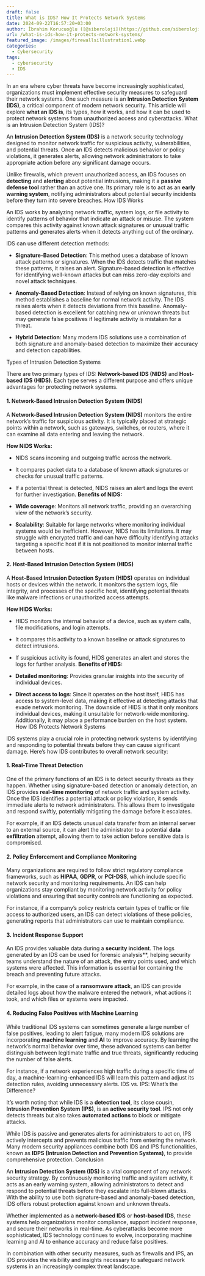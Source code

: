 ```yaml
---
draft: false
title: What is IDS? How It Protects Network Systems
date: 2024-09-22T16:57:20+03:00
author: İbrahim Korucuoğlu ([@siberoloji](https://github.com/siberoloji))
url: /what-is-ids-how-it-protects-network-systems/
featured_image: /images/firewallsillustration1.webp
categories:
  - Cybersecurity
tags:
  - cybersecurity
  - IDS
---
```



In an era where cyber threats have become increasingly sophisticated, organizations must implement effective security measures to safeguard their network systems. One such measure is an **Intrusion Detection System (IDS)**, a critical component of modern network security. This article will explore **what an IDS is**, its types, how it works, and how it can be used to protect network systems from unauthorized access and cyberattacks.
What is an Intrusion Detection System (IDS)?



An **Intrusion Detection System (IDS)** is a network security technology designed to monitor network traffic for suspicious activity, vulnerabilities, and potential threats. Once an IDS detects malicious behavior or policy violations, it generates alerts, allowing network administrators to take appropriate action before any significant damage occurs.



Unlike firewalls, which prevent unauthorized access, an IDS focuses on **detecting** and **alerting** about potential intrusions, making it a **passive defense tool** rather than an active one. Its primary role is to act as an **early warning system**, notifying administrators about potential security incidents before they turn into severe breaches.
How IDS Works



An IDS works by analyzing network traffic, system logs, or file activity to identify patterns of behavior that indicate an attack or misuse. The system compares this activity against known attack signatures or unusual traffic patterns and generates alerts when it detects anything out of the ordinary.



IDS can use different detection methods:


* **Signature-Based Detection**: This method uses a database of known attack patterns or signatures. When the IDS detects traffic that matches these patterns, it raises an alert. Signature-based detection is effective for identifying well-known attacks but can miss zero-day exploits and novel attack techniques.

* **Anomaly-Based Detection**: Instead of relying on known signatures, this method establishes a baseline for normal network activity. The IDS raises alerts when it detects deviations from this baseline. Anomaly-based detection is excellent for catching new or unknown threats but may generate false positives if legitimate activity is mistaken for a threat.

* **Hybrid Detection**: Many modern IDS solutions use a combination of both signature and anomaly-based detection to maximize their accuracy and detection capabilities.

Types of Intrusion Detection Systems



There are two primary types of IDS: **Network-based IDS (NIDS)** and **Host-based IDS (HIDS)**. Each type serves a different purpose and offers unique advantages for protecting network systems.


#### 1. **Network-Based Intrusion Detection System (NIDS)**



A **Network-Based Intrusion Detection System (NIDS)** monitors the entire network’s traffic for suspicious activity. It is typically placed at strategic points within a network, such as gateways, switches, or routers, where it can examine all data entering and leaving the network.



**How NIDS Works:**


* NIDS scans incoming and outgoing traffic across the network.

* It compares packet data to a database of known attack signatures or checks for unusual traffic patterns.

* If a potential threat is detected, NIDS raises an alert and logs the event for further investigation.
**Benefits of NIDS:**


* **Wide coverage**: Monitors all network traffic, providing an overarching view of the network’s security.

* **Scalability**: Suitable for large networks where monitoring individual systems would be inefficient.
However, NIDS has its limitations. It may struggle with encrypted traffic and can have difficulty identifying attacks targeting a specific host if it is not positioned to monitor internal traffic between hosts.


#### 2. **Host-Based Intrusion Detection System (HIDS)**



A **Host-Based Intrusion Detection System (HIDS)** operates on individual hosts or devices within the network. It monitors the system logs, file integrity, and processes of the specific host, identifying potential threats like malware infections or unauthorized access attempts.



**How HIDS Works:**


* HIDS monitors the internal behavior of a device, such as system calls, file modifications, and login attempts.

* It compares this activity to a known baseline or attack signatures to detect intrusions.

* If suspicious activity is found, HIDS generates an alert and stores the logs for further analysis.
**Benefits of HIDS:**


* **Detailed monitoring**: Provides granular insights into the security of individual devices.

* **Direct access to logs**: Since it operates on the host itself, HIDS has access to system-level data, making it effective at detecting attacks that evade network monitoring.
The downside of HIDS is that it only monitors individual devices, making it unsuitable for network-wide monitoring. Additionally, it may place a performance burden on the host system.
How IDS Protects Network Systems



IDS systems play a crucial role in protecting network systems by identifying and responding to potential threats before they can cause significant damage. Here’s how IDS contributes to overall network security:


#### 1. **Real-Time Threat Detection**



One of the primary functions of an IDS is to detect security threats as they happen. Whether using signature-based detection or anomaly detection, an IDS provides **real-time monitoring** of network traffic and system activity. Once the IDS identifies a potential attack or policy violation, it sends immediate alerts to network administrators. This allows them to investigate and respond swiftly, potentially mitigating the damage before it escalates.



For example, if an IDS detects unusual data transfer from an internal server to an external source, it can alert the administrator to a potential **data exfiltration** attempt, allowing them to take action before sensitive data is compromised.


#### 2. **Policy Enforcement and Compliance Monitoring**



Many organizations are required to follow strict regulatory compliance frameworks, such as **HIPAA**, **GDPR**, or **PCI-DSS**, which include specific network security and monitoring requirements. An IDS can help organizations stay compliant by monitoring network activity for policy violations and ensuring that security controls are functioning as expected.



For instance, if a company’s policy restricts certain types of traffic or file access to authorized users, an IDS can detect violations of these policies, generating reports that administrators can use to maintain compliance.


#### 3. **Incident Response Support**



An IDS provides valuable data during a **security incident**. The logs generated by an IDS can be used for forensic analysis**, helping security teams understand the nature of an attack, the entry points used, and which systems were affected. This information is essential for containing the breach and preventing future attacks.



For example, in the case of a **ransomware attack**, an IDS can provide detailed logs about how the malware entered the network, what actions it took, and which files or systems were impacted.


#### 4. **Reducing False Positives with Machine Learning**



While traditional IDS systems can sometimes generate a large number of false positives, leading to alert fatigue, many modern IDS solutions are incorporating **machine learning** and **AI** to improve accuracy. By learning the network’s normal behavior over time, these advanced systems can better distinguish between legitimate traffic and true threats, significantly reducing the number of false alerts.



For instance, if a network experiences high traffic during a specific time of day, a machine-learning-enhanced IDS will learn this pattern and adjust its detection rules, avoiding unnecessary alerts.
IDS vs. IPS: What’s the Difference?



It’s worth noting that while IDS is a **detection tool**, its close cousin, **Intrusion Prevention System (IPS)**, is an **active security tool**. IPS not only detects threats but also takes **automated actions** to block or mitigate attacks.



While IDS is passive and generates alerts for administrators to act on, IPS actively intercepts and prevents malicious traffic from entering the network. Many modern security appliances combine both IDS and IPS functionalities, known as **IDPS (Intrusion Detection and Prevention Systems)**, to provide comprehensive protection.
Conclusion



An **Intrusion Detection System (IDS)** is a vital component of any network security strategy. By continuously monitoring traffic and system activity, it acts as an early warning system, allowing administrators to detect and respond to potential threats before they escalate into full-blown attacks. With the ability to use both signature-based and anomaly-based detection, IDS offers robust protection against known and unknown threats.



Whether implemented as a **network-based IDS** or **host-based IDS**, these systems help organizations monitor compliance, support incident response, and secure their networks in real-time. As cyberattacks become more sophisticated, IDS technology continues to evolve, incorporating machine learning and AI to enhance accuracy and reduce false positives.



In combination with other security measures, such as firewalls and IPS, an IDS provides the visibility and insights necessary to safeguard network systems in an increasingly complex threat landscape.
